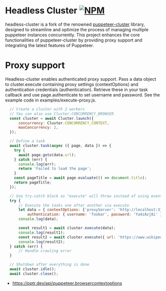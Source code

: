 # Headless Cluster [![NPM](https://img.shields.io/npm/v/chatgpt.svg)](https://www.npmjs.com/package/headless-cluster)
headless-cluster is a fork of the renowned [puppeteer-cluster](https://github.com/thomasdondorf/puppeteer-cluster) library, designed to streamline and optimize the process of managing multiple puppeteer instances concurrently. This project enhances the core functionalities of puppeteer-cluster by providing proxy support and integrating the latest features of Puppeteer.

# Proxy support

Headless-cluster enables authenticated proxy support. Pass a data object to cluster.execute containing proxy settings (contextOptions) and authentication credentials (authentication). Retrieve these in your task callback and use page.authenticate to set username and password. See the example code in examples/execute-proxy.js.

```js
  // Create a cluster with 2 workers
  // You can also use Cluster.CONCURRENCY_BROWSER
  const cluster = await Cluster.launch({
      concurrency: Cluster.CONCURRENCY_CONTEXT,
      maxConcurrency: 2,
  });

  // Define a task
  await cluster.task(async ({ page, data }) => {
    try {
      await page.goto(data.url);
    } catch (err) {
      console.log(err);
      return 'Failed to load the page';
    }
    const pageTitle = await page.evaluate(() => document.title);
    return pageTitle;
  });

  // Use try-catch block as "execute" will throw instead of using events
  try {
      // Execute the tasks one after another via execute
      let data = { contextOptions: {'proxyServer': 'http://localhost:3128'}, url: 'https://www.google.com',
          authentication: { username: 'foobar', password: 'Ya4zAzj8i' }};
      console.log(data);

      const result1 = await cluster.execute(data);
      console.log(result1);
      const result2 = await cluster.execute({ url: 'https://www.wikipedia.org'});
      console.log(result2);
  } catch (err) {
      // Handle crawling error
  }

  // Shutdown after everything is done
  await cluster.idle();
  await cluster.close();
```
* https://pptr.dev/api/puppeteer.browsercontextoptions

